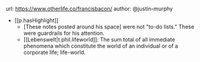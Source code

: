 
url: https://www.otherlife.co/francisbacon/
author: @justin-murphy

- [[p.hasHighlight]]
  - [These notes posted around his space] were not "to-do lists." These were guardrails for his attention.
  - [[Lebenswelt|t.phil.lifeworld]]: The sum total of all immediate phenomena which constitute the world of an individual or of a corporate life; life-world.